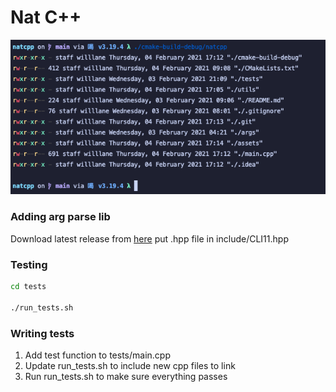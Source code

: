 # Nat C++

![demo](assets/demo.png)

### Adding arg parse lib
Download latest release from [here](https://github.com/CLIUtils/CLI11/releases)
put .hpp file in include/CLI11.hpp

### Testing
```bash
cd tests

./run_tests.sh
```

### Writing tests
1. Add test function to tests/main.cpp
2. Update run_tests.sh to include new cpp files to link
3. Run run_tests.sh to make sure everything passes